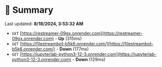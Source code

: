 # 📖 Summary
Last updated: **8/18/2024, 3:53:32 AM**

- `GET` [https://restreamer-09gx.onrender.com](https://restreamer-09gx.onrender.com) - **Up** (315ms)
- `GET` [https://filestreambot-b5k6.onrender.com/](https://filestreambot-b5k6.onrender.com/) - **Down** (177ms)
- `GET` [https://jupyterlab-python3-12-3.onrender.com](https://jupyterlab-python3-12-3.onrender.com) - **Down** (129ms)
